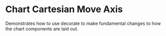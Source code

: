 # Chart Cartesian Move Axis
Demonstrates how to use decorate to make fundamental changes to how the chart components are laid out.
